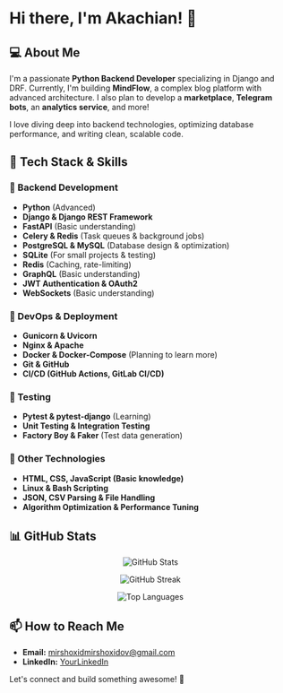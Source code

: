 # Hi there, I'm Akachian! 👋

## 💻 About Me
I'm a passionate **Python Backend Developer** specializing in Django and DRF. Currently, I'm building **MindFlow**, a complex blog platform with advanced architecture. I also plan to develop a **marketplace**, **Telegram bots**, an **analytics service**, and more!

I love diving deep into backend technologies, optimizing database performance, and writing clean, scalable code.

## 🚀 Tech Stack & Skills
### 🔹 Backend Development
- **Python** (Advanced)
- **Django & Django REST Framework**
- **FastAPI** (Basic understanding)
- **Celery & Redis** (Task queues & background jobs)
- **PostgreSQL & MySQL** (Database design & optimization)
- **SQLite** (For small projects & testing)
- **Redis** (Caching, rate-limiting)
- **GraphQL** (Basic understanding)
- **JWT Authentication & OAuth2**
- **WebSockets** (Basic understanding)

### 🔹 DevOps & Deployment
- **Gunicorn & Uvicorn**
- **Nginx & Apache**
- **Docker & Docker-Compose** (Planning to learn more)
- **Git & GitHub**
- **CI/CD (GitHub Actions, GitLab CI/CD)**

### 🔹 Testing
- **Pytest & pytest-django** (Learning)
- **Unit Testing & Integration Testing**
- **Factory Boy & Faker** (Test data generation)

### 🔹 Other Technologies
- **HTML, CSS, JavaScript (Basic knowledge)**
- **Linux & Bash Scripting**
- **JSON, CSV Parsing & File Handling**
- **Algorithm Optimization & Performance Tuning**

## 📊 GitHub Stats
<p align="center">
  <img src="https://github-readme-stats.vercel.app/api?username=Mirshohid1&show_icons=true&theme=dark&hide_border=true&count_private=true" alt="GitHub Stats"/>
</p>
<p align="center">
  <img src="https://github-readme-streak-stats.herokuapp.com/?user=Mirshohid1&theme=dark&hide_border=true" alt="GitHub Streak"/>
</p>
<p align="center">
  <img src="https://github-readme-stats.vercel.app/api/top-langs/?username=Mirshohid1&layout=compact&theme=dark&hide_border=true" alt="Top Languages"/>
</p>

## 📫 How to Reach Me
- **Email:** mirshoxidmirshoxidov@gmail.com
- **LinkedIn:** [YourLinkedIn](https://www.linkedin.com/in/yourprofile)

Let's connect and build something awesome! 🚀

